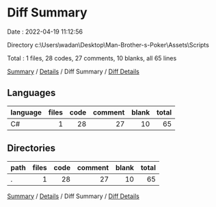 # Diff Summary

Date : 2022-04-19 11:12:56

Directory c:\Users\wadan\Desktop\Man-Brother-s-Poker\Assets\Scripts

Total : 1 files,  28 codes, 27 comments, 10 blanks, all 65 lines

[Summary](results.md) / [Details](details.md) / Diff Summary / [Diff Details](diff-details.md)

## Languages
| language | files | code | comment | blank | total |
| :--- | ---: | ---: | ---: | ---: | ---: |
| C# | 1 | 28 | 27 | 10 | 65 |

## Directories
| path | files | code | comment | blank | total |
| :--- | ---: | ---: | ---: | ---: | ---: |
| . | 1 | 28 | 27 | 10 | 65 |

[Summary](results.md) / [Details](details.md) / Diff Summary / [Diff Details](diff-details.md)